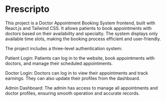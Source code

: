 # Prescripto

This project is a Doctor Appointment Booking System frontend, built with React.js and Tailwind CSS. It allows patients to book appointments with doctors based on their availability and specialty. The system displays only available time slots, making the booking process efficient and user-friendly.

The project includes a three-level authentication system:

Patient Login: Patients can log in to the website, book appointments with doctors, and manage their scheduled appointments.

Doctor Login: Doctors can log in to view their appointments and track earnings. They can also update their profiles from the dashboard.

Admin Dashboard: The admin has access to manage all appointments and doctor profiles, ensuring smooth operation and accurate records.
